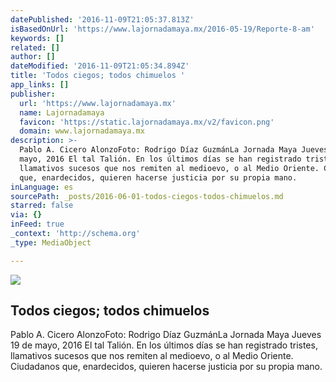```yaml
---
datePublished: '2016-11-09T21:05:37.813Z'
isBasedOnUrl: 'https://www.lajornadamaya.mx/2016-05-19/Reporte-8-am'
keywords: []
related: []
author: []
dateModified: '2016-11-09T21:05:34.894Z'
title: 'Todos ciegos; todos chimuelos '
app_links: []
publisher:
  url: 'https://www.lajornadamaya.mx'
  name: Lajornadamaya
  favicon: 'https://static.lajornadamaya.mx/v2/favicon.png'
  domain: www.lajornadamaya.mx
description: >-
  Pablo A. Cicero AlonzoFoto: Rodrigo Díaz GuzmánLa Jornada Maya Jueves 19 de
  mayo, 2016 El tal Talión. En los últimos días se han registrado tristes,
  llamativos sucesos que nos remiten al medioevo, o al Medio Oriente. Ciudadanos
  que, enardecidos, quieren hacerse justicia por su propia mano.
inLanguage: es
sourcePath: _posts/2016-06-01-todos-ciegos-todos-chimuelos.md
starred: false
via: {}
inFeed: true
_context: 'http://schema.org'
_type: MediaObject

---
```

<article style=""><img src="https://s3-us-west-2.amazonaws.com/the-grid-img/p/ec4e6fccc07dd90d55209b9a494bf1256a6f9ab0.jpg" /><h1>Todos ciegos; todos chimuelos </h1><p>Pablo A. Cicero AlonzoFoto: Rodrigo Díaz GuzmánLa Jornada Maya Jueves 19 de mayo, 2016 El tal Talión. En los últimos días se han registrado tristes, llamativos sucesos que nos remiten al medioevo, o al Medio Oriente. Ciudadanos que, enardecidos, quieren hacerse justicia por su propia mano.</p></article>